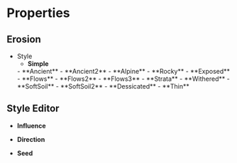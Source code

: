 

# Properties


## Erosion

- Style
  - **Simple**  
  <desc>
  - **Ancient**  
  <desc>
  - **Ancient2**  
  <desc>
  - **Alpine**  
  <desc>
  - **Rocky**  
  <desc>
  - **Exposed**  
  <desc>
  - **Flows**  
  <desc>
  - **Flows2**  
  <desc>
  - **Flows3**  
  <desc>
  - **Strata**  
  <desc>
  - **Withered**  
  <desc>
  - **SoftSoil**  
  <desc>
  - **SoftSoil2**  
  <desc>
  - **Dessicated**  
  <desc>
  - **Thin**  
  <desc>

## Style Editor

- **Influence**  
  
- **Direction**  
  
- **Seed**  
  



